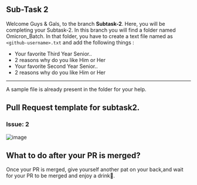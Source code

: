 ## Sub-Task 2
Welcome Guys & Gals, to the branch <b>Subtask-2</b>. Here, you will be completing your Subtask-2.
In this branch you will find a folder named Omicron_Batch. In that folder, you have to create a text file named as `<github-username>.txt` and add the following things :
- Your favorite Third Year Senior..
- 2 reasons why do you like Him or Her
- Your favorite Second Year Senior..
- 2 reasons why do you like Him or Her

<hr>
A sample file is already present in the folder for your help.

## Pull Request template for subtask2.

### Issue: 2

![image](https://user-images.githubusercontent.com/75938293/149147380-2d79a3df-b91a-4d8d-b86b-f89875690a54.png)

## What to do after your PR is merged?
Once your PR is merged, give yourself another pat on your back,and wait for your PR to be merged and enjoy a drink🍻.
